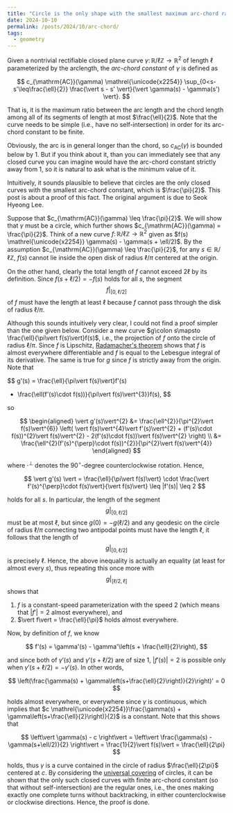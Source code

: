 ```yaml
---
title: "Circle is the only shape with the smallest maximum arc-chord ratio"
date: 2024-10-10
permalink: /posts/2024/10/arc-chord/
tags:
  - geometry
---
```


Given a nontrivial rectifiable closed plane curve $\gamma\colon\mathbb{R}/\ell\mathbb{Z}\to\mathbb{R}^{2}$ of length $\ell$ parameterized by the arclength, the *arc-chord constant* of $\gamma$ is defined as

$$
  c_{\mathrm{AC}}(\gamma)
  \mathrel{\unicode{x2254}} \sup_{0<s-s'\leq\frac{\ell}{2}}
  \frac{\vert s - s' \vert}{\vert \gamma(s) - \gamma(s') \vert}.
$$

That is, it is the maximum ratio between the arc length and the chord length among all of its segments of length at most $\frac{\ell}{2}$. Note that the curve needs to be simple (i.e., have no self-intersection) in order for its arc-chord constant to be finite.

Obviously, the arc is in general longer than the chord, so $c_{\mathrm{AC}}(\gamma)$ is bounded below by $1$. But if you think about it, than you can immediately see that any closed curve you can imagine would have the arc-chord constant strictly away from $1$, so it is natural to ask what is the minimum value of it.

Intuitively, it sounds plausible to believe that circles are the only closed curves with the smallest arc-chord constant, which is $\frac{\pi}{2}$. This post is about a proof of this fact. The original argument is due to Seok Hyeong Lee.

Suppose that $c_{\mathrm{AC}}(\gamma) \leq \frac{\pi}{2}$. We will show that $\gamma$ must be a circle, which further shows $c_{\mathrm{AC}}(\gamma) = \frac{\pi}{2}$. Think of a new curve $f\colon\mathbb{R}/\ell\mathbb{Z}\to\mathbb{R}^{2}$ given as $f(s) \mathrel{\unicode{x2254}} \gamma(s) - \gamma(s + \ell/2)$. By the assumption $c_{\mathrm{AC}}(\gamma) \leq \frac{\pi}{2}$, for any $s\in\mathbb{R}/\ell\mathbb{Z}$, $f(s)$ cannot lie inside the open disk of radius $\ell/\pi$ centered at the origin.

On the other hand, clearly the total length of $f$ cannot exceed $2\ell$ by its definition. Since $f(s+\ell/2) = -f(s)$ holds for all $s$, the segment $$f\vert_{[0,\ell/2]}$$ of $f$ must have the length at least $\ell$ because $f$ cannot pass through the disk of radius $\ell/\pi$.

Although this sounds intuitively very clear, I could not find a proof simpler than the one given below. Consider a new curve $g\colon s\mapsto \frac{\ell}{\pi\vert f(s)\vert}f(s)$, i.e., the projection of $f$ onto the circle of radius $\ell/\pi$. Since $f$ is Lipschitz, [Radamacher's theorem](https://en.wikipedia.org/wiki/Rademacher%27s_theorem) shows that $f$ is almost everywhere differentiable and $f$ is equal to the Lebesgue integral of its derivative. The same is true for $g$ since $f$ is strictly away from the origin. Note that

$$
  g'(s) = \frac{\ell}{\pi\vert f(s)\vert}f'(s)
  - \frac{\ell(f'(s)\cdot f(s))}{\pi\vert f(s)\vert^{3}}f(s),
$$

so

$$
\begin{aligned}
  \vert g'(s)\vert^{2}
    &= \frac{\ell^{2}}{\pi^{2}\vert f(s)\vert^{6}}
    \left(
      \vert f(s)\vert^{4}\vert f'(s)\vert^{2} + (f'(s)\cdot f(s))^{2}\vert f(s)\vert^{2}
      - 2(f'(s)\cdot f(s))\vert f(s)\vert^{2}
    \right) \\
    &= \frac{\ell^{2}(f'(s)^{\perp}\cdot f(s))^{2}}{\pi^{2}\vert f(s)\vert^{4}}
\end{aligned}
$$

where $\cdot^{\perp}$ denotes the $90^{\circ}$-degree counterclockwise rotation. Hence,

$$
  \vert g'(s) \vert = \frac{\ell}{\pi\vert f(s)\vert}
  \cdot \frac{\vert f'(s)^{\perp}\cdot f(s)\vert}{\vert f(s)\vert}
  \leq |f'(s)| \leq 2
$$

holds for all $s$. In particular, the length of the segment $$g\vert_{[0,\ell/2]}$$ must be at most $\ell$, but since $g(0) = -g(\ell/2)$ and any geodesic on the circle of radius $\ell/\pi$ connecting two antipodal points must have the length $\ell$, it follows that the length of $$g\vert_{[0,\ell/2]}$$ is precisely $\ell$. Hence, the above inequality is actually an equality (at least for almost every $s$), thus repeating this once more with $$g\vert_{[\ell/2,\ell]}$$ shows that

1. $f$ is a constant-speed parameterization with the speed $2$ (which means that $\vert f'\vert = 2$ almost everywhere), and
2. $\vert f\vert = \frac{\ell}{\pi}$ holds almost everywhere.

Now, by definition of $f$, we know

$$
  f'(s) = \gamma'(s) - \gamma'\left(s + \frac{\ell}{2}\right),
$$

and since both of $\gamma'(s)$ and $\gamma'(s+\ell/2)$ are of size $1$, $\vert f'(s)\vert = 2$ is possible only when $\gamma'(s+\ell/2) = -\gamma'(s)$. In other words,

$$
  \left(\frac{\gamma(s) + \gamma\left(s+\frac{\ell}{2}\right)}{2}\right)' = 0
$$

holds almost everywhere, or everywhere since $\gamma$ is continuous, which implies that $c \mathrel{\unicode{x2254}}\frac{\gamma(s) + \gamma\left(s+\frac{\ell}{2}\right)}{2}$ is a constant. Note that this shows that

$$
  \left\vert \gamma(s) - c \right\vert
  = \left\vert \frac{\gamma(s) - \gamma(s+\ell/2)}{2} \right\vert
  = \frac{1}{2}\vert f(s)\vert = \frac{\ell}{2\pi}
$$

holds, thus $\gamma$ is a curve contained in the circle of radius $\frac{\ell}{2\pi}$ centered at $c$. By considering the [universal covering](https://en.wikipedia.org/wiki/Covering_space) of circles, it can be shown that the only such closed curves with finite arc-chord constant (so that without self-intersection) are the regular ones, i.e., the ones making exactly one complete turns without backtracking, in either counterclockwise or clockwise directions. Hence, the proof is done.